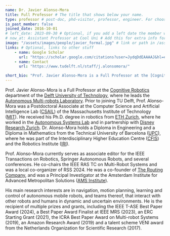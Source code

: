 ```yaml
---
name: Dr. Javier Alonso-Mora
title: Full Professor # The title that shows below your name.
type: professor # post-doc, phd-visitor, professor, engineer. For choosing the right place in the people page
is_past_member: false
joined_date: 2016-10-01
# left_date: 2023-09-30 # Optional, if you add a left date the member will be moved to the past members section
# now_at: Assistant Professor at Cool Uni # Add this for extra info for past members
image: "/assets/images/people/javier_formal.jpg" # link or path in /assets/...
links: # Optional, links to other stuff
    - name: Google Scholar
      url: "https://scholar.google.com/citations?user=JydqDdEAAAAJ&hl=en&inst=6173373803492361994&oi=ao"
    - name: Contact
      url: "https://www.tudelft.nl/staff/j.alonsomora/"

short_bio: "Prof. Javier Alonso-Mora is a Full Professor at the [Cognitive Robotics](https://www.tudelft.nl/en/me/about/departments/cognitive-robotics-cor/) of the [Delft University of Technology](https://www.tudelft.nl/en/), where he leads the [Autonomous Multi-robots Laboratory](https://www.autonomousrobots.nl/). He received his Ph.D. degree from ETH Zurich, in partnership with Disney Research Zurich, and he was a Postdoctoral Associate at the Massachusetts Institute of Technology. His research centers on autonomous mobile robots, with a focus on navigation, motion planning, learning, and control. Key applications include mobile manipulation, autonomous vehicles, on-demand mobility, and multi-robot coordination in dynamic, human-shared environments. He co-chairs the IEEE RAS TC on Multi-Robot Systems, is a member of the executive committee of the IEEE ITS Benelux Chapter, and serves as associate editor for IEEE Transactions on Robotics, Springer Autonomous Robots and several conferences. He is the recipient of a talent scheme VENI award from the Netherlands Organisation for Scientific Research (2017), the ICRA Best Paper Award on Multi-robot Systems (2019), an ERC Starting Grant (2021) and the IEEE T-ASE Best Paper Award (2024). His work on ride-pooling has led to the founding of [The Routing Company](https://theroutingcompany.com/)."
---
```


<!-- Long bio here bio -->

Prof. Javier Alonso-Mora is a Full Professor at the [Cognitive Robotics](https://www.tudelft.nl/en/3me/about/departments/cognitive-robotics-cor/) department of the [Delft University of Technology](https://www.tudelft.nl/en/), where he leads the [Autonomous Multi-robots Laboratory](https://www.autonomousrobots.nl/). 
Prior to joining TU Delft, Prof. Alonso-Mora was a Postdoctoral Associate at the Computer Science and Artificial Intelligence Lab ([CSAIL](http://www.csail.mit.edu/)) of the Massachusetts Institute of Technology ([MIT](http://web.mit.edu/)). He received his Ph.D. degree in robotics from [ETH Zurich](https://www.ethz.ch/en.html), where he worked in the [Autonomous Systems Lab](http://www.asl.ethz.ch/) and in partnership with [Disney Research Zurich](https://www.disneyresearch.com/research-labs/disney-research-zurich/). Dr. Alonso-Mora holds a Diploma in Engineering and a Diploma in Mathematics from the Technical University of Barcelona ([UPC](https://www.upc.edu/en)), where he was part of the Interdisciplinary Higher Education Centre ([CFIS](http://cfis.upc.edu/en)) and the Robotics Institute ([IRI](https://www.iri.upc.edu/)).

Prof. Alonso-Mora currently serves as associate editor for the IEEE Transactions on Robotics, Springer Autonomous Robots, and several conferences. He co-chairs the IEEE RAS TC on Multi-Robot Systems and was a local co-organizer of RSS 2024.
He was a co-founder of [The Routing Company](https://theroutingcompany.com/), and was a Principal Investigator at the Amsterdam Institute for Advanced Metropolitan Solutions ([AMS Institute](https://www.ams-institute.org/)).

His main research interests are in navigation, motion planning, learning and control of autonomous mobile robots, and teams thereof, that interact with other robots and humans in dynamic and uncertain environments. He is the recipient of multiple prizes and grants, including the IEEE T-ASE Best Paper Award (2024), a Best Paper Award Finalist at IEEE MRS (2023), an ERC Starting Grant (2021), the ICRA Best Paper Award on Multi-robot Systems (2019), an Amazon Research Award (2019) and a talent scheme VENI award from the Netherlands Organization for Scientific Research (2017).
